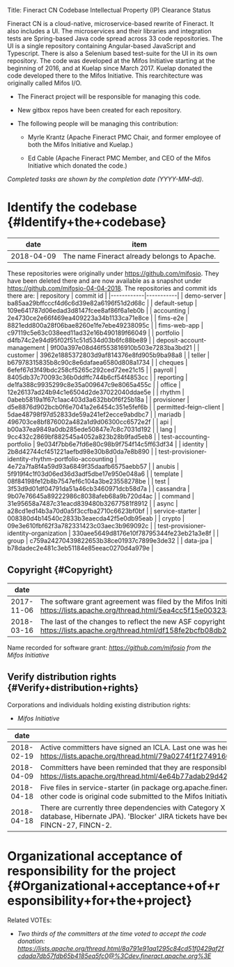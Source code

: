 Title: Fineract CN Codebase Intellectual Property (IP) Clearance Status


Fineract CN is a cloud-native, microservice-based rewrite of Fineract. It also includes a UI. The microservices and their libraries and integration tests are Spring-based Java code spread across 33 code repositories. The UI is a single repository containing Angular-based JavaScript and Typescript. There is also a Selenium based test-suite for the UI in its own repository. The code was developed at the Mifos Initiative starting at the beginning of 2016, and at Kuelap since March 2017. Kuelap donated the code developed there to the Mifos Initiative. This rearchitecture was originally called Mifos I/O.



- The Fineract project will be responsible for managing this code.


- New gitbox repos have been created for each repository.


- The following people will be managing this contribution:

  - Myrle Krantz (Apache Fineract PMC Chair, and former employee of both the Mifos Initiative and Kuelap.)

  - Ed Cable (Apache Fineract PMC Member, and CEO of the Mifos Initiative which donated the code.)


 _Completed tasks are shown by the completion date (YYYY-MM-dd)._ 


# Identify the codebase {#Identify+the+codebase}

| date | item |
|------|------|
| 2018-04-09 | The name Fineract already belongs to Apache. |

These repositories were originally under https://github.com/mifosio. They have been deleted there and are now available as a snapshot under https://github.com/mifosio-04-04-2018. The repositories and commit ids there are:
| repository | commit id |
|------------|-----------|
| demo-server | ba85aa29bffcccf4d6c6d39e82a6196f51d2d68c |
| default-setup | 109e641787d06edad3d8147fcee8af86f6a1eb0b |
| accounting | 2e4730ce2e66f469ea409223a34b1133ca71e8ce |
| fims-e2e | 8821edd800a28f06bae8260e1fe7ebe49238095c |
| fims-web-app | c97119c5e63c038eed11ad32e16b490189f66049 |
| portfolio | d4fb74c2e94d95f02f51c51d534d03b6fc88be89 |
| deposit-account-management | 9f00a397e08d46f553816910b503e7283ba3bd21 |
| customer | 3962e1885372803d9af814376e8fd905b9ba98a8 |
| teller | b67978315835b8c90c8e6dafaea6580d808a1734 |
| cheques | 6efef67d3f49bdc258cf5265c292ced72ee21c15 |
| payroll | 8405db37c70093c36b0ddffc744b6cf54f4853cc |
| reporting | de1fa388c9935299c8e35a009647c9e8065a455c |
| office | 12e26137ad24b94c1e6504d2de37022040ddae5e |
| rhythm | 0abeb5819a1f67c1aac403d3a632bb0f6f25b18a |
| provisioner | d5e8876d902bcb0f6e7041a2e6454c351e5fef6b |
| permitted-feign-client | 5dae48798f97d52833de59a241ef2ecce9abdbc7 |
| mariadb | 496703ce8bf876002a482a1d9d06300cc6572e2f |
| api | b00a37ea9849a0db285ede50847e7c8c7031d192 |
| lang | 9cc432c2869bf882545a4052a823b28b9fad5eb8 |
| test-accounting-portfolio | 9e034f7bb6e7fd6e80c98b9f754f14c5ff63df34 |
| identity | 2b8d42744cf451221aefbd98e30b8d0da7e8b890 |
| test-provisioner-identity-rhythm-portfolio-accounting | 4e72a7fa8f4a59d93a6849f35daafb6575aebb57 |
| anubis | 5f919f4c1f03d06ed36d3adf5dbe17e950e048a6 |
| template | 08f84198fe12b8b7547ef6c104a3be23558278be |
| test | 3f53d9d01df04791da51a46cb3460971dcb58d7a |
| cassandra | 9b07e76645a89222986c8038afeb68a9b720d4ac |
| command | 31e95658a7487c31eacd839480b32677581f8912 |
| async | a28cd1ed14b3a70d0a5f3ccfba2710c6623bf0bf |
| service-starter | 008380d4b14540c2833b3eaecda42f5e0db95eab |
| crypto | 09e3e610fbf62f3a782331423c03aec3b969092c |
| test-provisioner-identity-organization | 330aee5649d8176e10f78795344fe23eb21a3e8f |
| group | c759a24270439822653b38ce01937c7899e3de32 |
| data-jpa | b78dadec2e481c3eb51184e85eeac0270d4a979e |



## Copyright {#Copyright}

| date | item |
|------|------|
| 2017-11-06 | The software grant agreement was filed by the Mifos Initiative and acknowledged by the secretary. https://lists.apache.org/thread.html/5ea4cc5f15e003238ce7d72094c694545ee9f2621b4a499d4aeb1e4e@%3Cprivate.fineract.apache.org%3E |
| 2018-03-16 | The last of the changes to reflect the new ASF copyright were completed. https://lists.apache.org/thread.html/df158fe2bcfb08db24bc3b97b3e863dcc2907063c342445680b29a5c@%3Cdev.fineract.apache.org%3E |

Name recorded for software grant: _https://github.com/mifosio from the Mifos Initiative_ 


## Verify distribution rights {#Verify+distribution+rights}

Corporations and individuals holding existing distribution rights:



-  _Mifos Initiative_ 

| date | item |
|------|------|
| 2018-02-19 | Active committers have signed an ICLA. Last one was here: https://lists.apache.org/thread.html/79a0274f1f2749160480d257b344e6681db80ba3d7a5cee6e5453355@%3Cprivate.fineract.apache.org%3E |
| 2018-04-09 | Committers have been reminded that they are responsible for ensuring that a Corporate CLA is recorded if such is required. https://lists.apache.org/thread.html/4e64b77adab29d4238883342a985cf8bbb454b4dd0dbc75ab1002fb8@%3Cdev.fineract.apache.org%3E |
| 2018-04-18 | Five files in service-starter (in package org.apache.fineract.cn.test.servicestarter.aether) are copied from an eclipse-licensed sample project. All other code is original code submitted to the Mifos Initiative by its original authors. |
| 2018-04-18 | There are currently three dependencies with Category X licenses (embedded MariaDB for testing, MariaDB JDBC driver for accessing MySQL database, Hibernate JPA). 'Blocker' JIRA tickets have been written to describe the replacement of those dependencies with alternatives: FINCN-26, FINCN-27, FINCN-2. |

# Organizational acceptance of responsibility for the project {#Organizational+acceptance+of+responsibility+for+the+project}

Related VOTEs:



-  _Two thirds of the committers at the time voted to accept the code donation: https://lists.apache.org/thread.html/8a791e91aa1295c84cd51f0429af2fcdada7db57fdb65b4185ea5fc0@%3Cdev.fineract.apache.org%3E_ 
